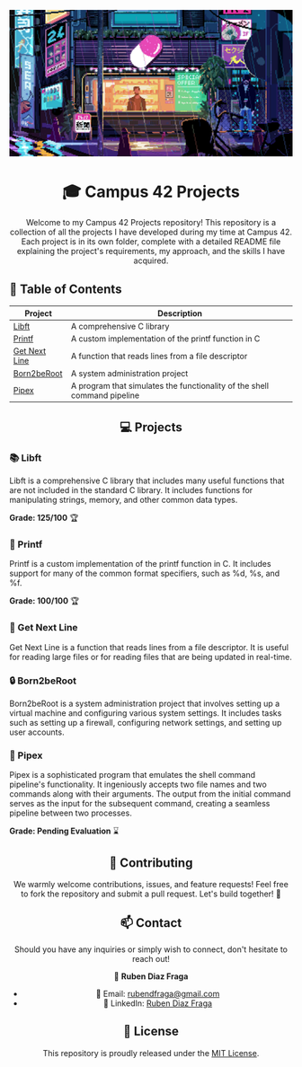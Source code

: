 <div align="center">

![Banner](.github/readme/banner42.gif)

# :mortar_board: Campus 42 Projects

Welcome to my Campus 42 Projects repository! This repository is a collection of all the projects I have developed during my time at Campus 42. Each project is in its own folder, complete with a detailed README file explaining the project's requirements, my approach, and the skills I have acquired.

</div>

## :bookmark_tabs: Table of Contents

| Project | Description |
|---------|-------------|
| [Libft](#libft) | A comprehensive C library |
| [Printf](#printf) | A custom implementation of the printf function in C |
| [Get Next Line](#get-next-line) | A function that reads lines from a file descriptor |
| [Born2beRoot](#born2beroot) | A system administration project |
| [Pipex](#pipex) | A program that simulates the functionality of the shell command pipeline |

<div align="center">

## :computer: Projects

</div>

### :books: Libft

Libft is a comprehensive C library that includes many useful functions that are not included in the standard C library. It includes functions for manipulating strings, memory, and other common data types.

**Grade: 125/100** :trophy:

### :page_with_curl: Printf

Printf is a custom implementation of the printf function in C. It includes support for many of the common format specifiers, such as %d, %s, and %f.

**Grade: 100/100** :trophy:

### :page_facing_up: Get Next Line

Get Next Line is a function that reads lines from a file descriptor. It is useful for reading large files or for reading files that are being updated in real-time.

### :lock: Born2beRoot

Born2beRoot is a system administration project that involves setting up a virtual machine and configuring various system settings. It includes tasks such as setting up a firewall, configuring network settings, and setting up user accounts.

### :wrench: Pipex

Pipex is a sophisticated program that emulates the shell command pipeline's functionality. It ingeniously accepts two file names and two commands along with their arguments. The output from the initial command serves as the input for the subsequent command, creating a seamless pipeline between two processes.

**Grade: Pending Evaluation** :hourglass:

<div align="center">

## :handshake: Contributing

We warmly welcome contributions, issues, and feature requests! Feel free to fork the repository and submit a pull request. Let's build together! :construction_worker:

## :mailbox: Contact

Should you have any inquiries or simply wish to connect, don't hesitate to reach out!

👤 **Ruben Diaz Fraga**
- 📧 Email: [rubendfraga@gmail.com](mailto:rubendfraga@gmail.com)
- 💼 LinkedIn: [Ruben Diaz Fraga](www.linkedin.com/in/ruubendiazz)

## :scroll: License

This repository is proudly released under the [MIT License](LICENSE).

</div>